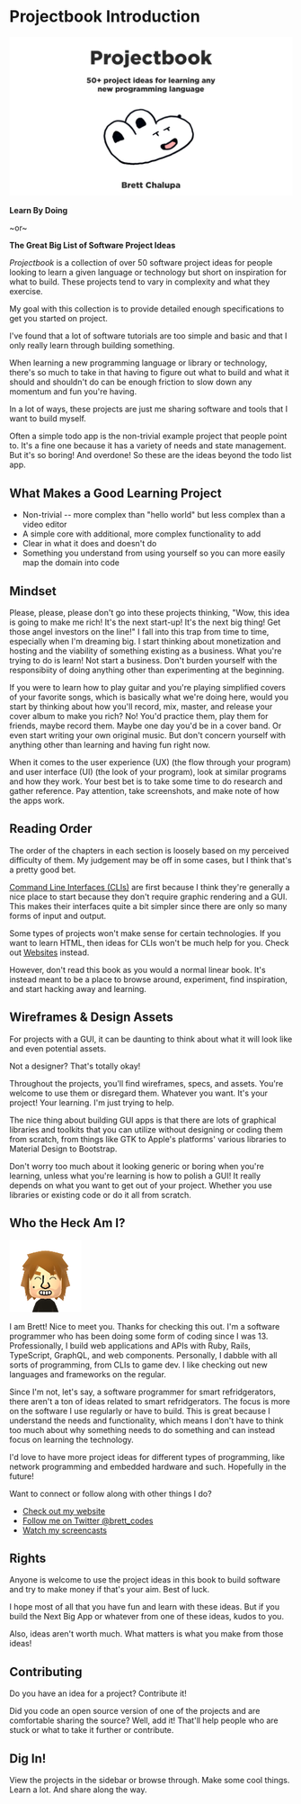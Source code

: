 # Projectbook Introduction

![Cover](./cover-landscape.webp)

**Learn By Doing**

~or~

**The Great Big List of Software Project Ideas**

_Projectbook_ is a collection of over 50 software project ideas for people looking to learn a given language or technology but short on inspiration for what to build. These projects tend to vary in complexity and what they exercise.

My goal with this collection is to provide detailed enough specifications to get you started on project.

I've found that a lot of software tutorials are too simple and basic and that I only really learn through building something.

When learning a new programming language or library or technology, there's so much to take in that having to figure out what to build and what it should and shouldn't do can be enough friction to slow down any momentum and fun you're having.

In a lot of ways, these projects are just me sharing software and tools that I want to build myself.

Often a simple todo app is the non-trivial example project that people point to. It's a fine one because it has a variety of needs and state management. But it's so boring! And overdone! So these are the ideas beyond the todo list app.

## What Makes a Good Learning Project

- Non-trivial -- more complex than "hello world" but less complex than a video editor
- A simple core with additional, more complex functionality to add
- Clear in what it does and doesn't do
- Something you understand from using yourself so you can more easily map the domain into code

## Mindset

Please, please, please don't go into these projects thinking, "Wow, this idea is going to make me rich! It's the next start-up! It's the next big thing! Get those angel investors on the line!" I fall into this trap from time to time, especially when I'm dreaming big. I start thinking about monetization and hosting and the viability of something existing as a business. What you're trying to do is learn! Not start a business. Don't burden yourself with the responsibiity of doing anything other than experimenting at the beginning.

If you were to learn how to play guitar and you're playing simplified covers of your favorite songs, which is basically what we're doing here, would you start by thinking about how you'll record, mix, master, and release your cover album to make you rich? No! You'd practice them, play them for friends, maybe record them. Maybe one day you'd be in a cover band. Or even start writing your own original music. But don't concern yourself with anything other than learning and having fun right now.

When it comes to the user experience (UX) (the flow through your program) and user interface (UI) (the look of your program), look at similar programs and how they work. Your best bet is to take some time to do research and gather reference. Pay attention, take screenshots, and make note of how the apps work.

## Reading Order

The order of the chapters in each section is loosely based on my perceived difficulty of them. My judgement may be off in some cases, but I think that's a pretty good bet.

[Command Line Interfaces (CLIs)](./command-line-interfaces/_introduction.md) are first because I think they're generally a nice place to start because they don't require graphic rendering and a GUI. This makes their interfaces quite a bit simpler since there are only so many forms of input and output.

Some types of projects won't make sense for certain technologies. If you want to learn HTML, then ideas for CLIs won't be much help for you. Check out [Websites](./websites/_introduction.md) instead.

However, don't read this book as you would a normal linear book. It's instead meant to be a place to browse around, experiment, find inspiration, and start hacking away and learning.

## Wireframes & Design Assets

For projects with a GUI, it can be daunting to think about what it will look like and even potential assets.

Not a designer? That's totally okay!

Throughout the projects, you'll find wireframes, specs, and assets. You're welcome to use them or disregard them. Whatever you want. It's your project! Your learning. I'm just trying to help.

The nice thing about building GUI apps is that there are lots of graphical libraries and toolkits that you can utilize without designing or coding them from scratch, from things like GTK to Apple's platforms' various libraries to Material Design to Bootstrap. 

Don't worry too much about it looking generic or boring when you're learning, unless what you're learning is how to polish a GUI! It really depends on what you want to get out of your project. Whether you use libraries or existing code or do it all from scratch.

## Who the Heck Am I?

![animated gif of rotating cartoon head that looks like brett in the style of Nintendo's Mii](./brett-mii.png)

I am Brett! Nice to meet you. Thanks for checking this out. I'm a software programmer who has been doing some form of coding since I was 13. Professionally, I build web applications and APIs with Ruby, Rails, TypeScript, GraphQL, and web components. Personally, I dabble with all sorts of programming, from CLIs to game dev. I like checking out new languages and frameworks on the regular.

Since I'm not, let's say, a software programmer for smart refridgerators, there aren't a ton of ideas related to smart refridgerators. The focus is more on the software I use regularly or have to build. This is great because I understand the needs and functionality, which means I don't have to think too much about why something needs to do something and can instead focus on learning the technology.

I'd love to have more project ideas for different types of programming, like network programming and embedded hardware and such. Hopefully in the future!

Want to connect or follow along with other things I do?

- [Check out my website](https://code.brettchalupa.com)
- [Follow me on Twitter @brett_codes](https://twitter.com/brett_codes)
- [Watch my screencasts](https://www.youtube.com/channel/UCQXaIyeRqHjK9EK41b8J3yQ)

## Rights

Anyone is welcome to use the project ideas in this book to build software and try to make money if that's your aim. Best of luck.

I hope most of all that you have fun and learn with these ideas. But if you build the Next Big App or whatever from one of these ideas, kudos to you.

Also, ideas aren't worth much. What matters is what you make from those ideas!

## Contributing

Do you have an idea for a project? Contribute it!

Did you code an open source version of one of the projects and are comfortable sharing the source? Well, add it! That'll help people who are stuck or what to take it further or contribute.

## Dig In!

View the projects in the sidebar or browse through. Make some cool things. Learn a lot. And share along the way.
